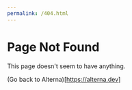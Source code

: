 ```yaml
---
permalink: /404.html
---
```

# Page Not Found
This page doesn't seem to have anything.

(Go back to Alterna)[https://alterna.dev]